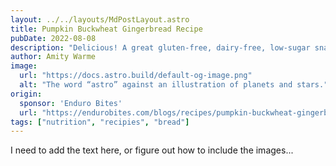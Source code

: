 ```yaml
---
layout: ../../layouts/MdPostLayout.astro
title: Pumpkin Buckwheat Gingerbread Recipe
pubDate: 2022-08-08
description: "Delicious! A great gluten-free, dairy-free, low-sugar snack"
author: Amity Warme
image: 
  url: "https://docs.astro.build/default-og-image.png"
  alt: "The word “astro” against an illustration of planets and stars."
origin: 
  sponsor: 'Enduro Bites'
  url: "https://endurobites.com/blogs/recipes/pumpkin-buckwheat-gingerbread-recipe"
tags: ["nutrition", "recipies", "bread"]
---
```

I need to add the text here, or figure out how to include the images...
